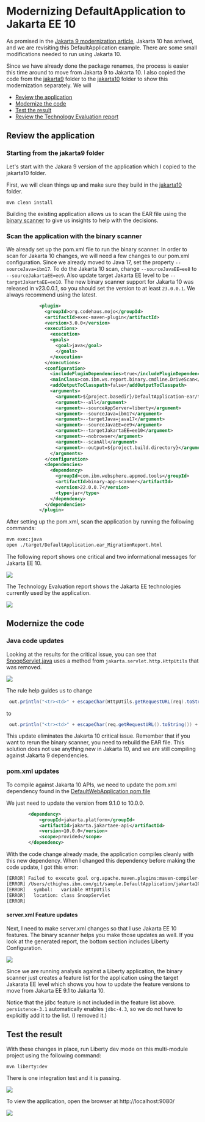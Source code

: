 # Modernizing DefaultApplication to Jakarta EE 10

As promised in the [Jakarta 9 modernization article](../jakarta9/README.md), Jakarta 10 has arrived, and we are revisiting this DefaultApplication example. There are some small modifications needed to run using Jakarta 10.

Since we have already done the package renames, the process is easier this time around to move from Jakarta 9 to Jakarta 10. I also copied the code from the [jakarta9](../jakarta9) folder to the [jakarta10](../jakarta10/) folder to show this modernization separately. We will

- [Review the application](#review-the-application)
- [Modernize the code](#modernize-the-code)
- [Test the result](#test-the-result)
- [Review the Technology Evaluation report](#review-the-binary-scanner-reports)

## Review the application

### Starting from the jakarta9 folder

Let's start with the Jakara 9 version of the application which I copied to the jakarta10 folder. 

First, we will clean things up and make sure they build in the [jakarta10](../jakarta10) folder.

    mvn clean install

Building the existing application allows us to scan the EAR file using the [binary scanner](https://www.ibm.com/support/pages/node/6250961#asset/tools-Migration_Toolkit_for_Application_Binaries) to give us insights to help with the decisions.

### Scan the application with the binary scanner

We already set up the pom.xml file to run the binary scanner. In order to scan for Jakarta 10 changes, we will need a few changes to our pom.xml configuration.  Since we already moved to Java 17, set the property `--sourceJava=ibm17`. To do the Jakarta 10 scan, change `--sourceJavaEE=ee8` to `--sourceJakartaEE=ee9`.  Also update target Jakarta EE level to be  `--targetJakartaEE=ee10`. The new binary scanner support for Jakarta 10 was released in v23.0.0.1, so you should set the version to at least `23.0.0.1`. We always recommend using the latest.

```xml
            <plugin>
              <groupId>org.codehaus.mojo</groupId>
              <artifactId>exec-maven-plugin</artifactId>
              <version>3.0.0</version>
              <executions>
                <execution>
                <goals>
                  <goal>java</goal>
                  </goals>
                </execution>
              </executions>
              <configuration>
                <includePluginDependencies>true</includePluginDependencies>
                <mainClass>com.ibm.ws.report.binary.cmdline.DriveScan</mainClass>
                <addOutputToClasspath>false</addOutputToClasspath>
                <arguments>
                  <argument>${project.basedir}/DefaultApplication-ear/target/DefaultApplication.ear</argument>
                  <argument>--all</argument>
                  <argument>--sourceAppServer=liberty</argument>
                  <argument>--sourceJava=ibm17</argument>
                  <argument>--targetJava=java17</argument>
                  <argument>--sourceJavaEE=ee9</argument>
                  <argument>--targetJakartaEE=ee10</argument>
                  <argument>--nobrowser</argument>
                  <argument>--scanAll</argument>
                  <argument>--output=${project.build.directory}</argument>
                </arguments>
              </configuration>
              <dependencies>
                <dependency>
                  <groupId>com.ibm.websphere.appmod.tools</groupId>
                  <artifactId>binary-app-scanner</artifactId>
                  <version>22.0.0.7</version>
                  <type>jar</type>
                </dependency>
              </dependencies>
            </plugin>

```
After setting up the pom.xml, scan the application by running the following commands:

```bash
mvn exec:java
open ./target/DefaultApplication.ear_MigrationReport.html
```
The following report shows one critical and two informational messages for Jakarta EE 10. 

![](./images/starting_binary_scanner_report.png)

The Technology Evaluation report shows the Jakarta EE technologies currently used by the application. 

![](./images/evaluationReportJakartaEE.png)


## Modernize the code

### Java code updates 

Looking at the results for the critical issue, you can see that [SnoopServlet.java](./DefaultWebApplication/src/main/java/SnoopServlet.java) uses a method from `jakarta.servlet.http.HttpUtils` that was removed. 

![](./images/AnalysisReport.png)

The rule help guides us to change
```java
 out.println("<tr><td>" + escapeChar(HttpUtils.getRequestURL(req).toString()) + "</td></tr></table><BR><BR>");
```
to 
```java
 out.println("<tr><td>" + escapeChar(req.getRequestURL().toString()) + "</td></tr></table><BR><BR>");
```
This update eliminates the Jakarta 10 critical issue. Remember that if you want to rerun the binary scanner, you need to rebuild the EAR file. This solution does not use anything new in Jakarta 10, and we are still compiling against Jakarta 9 dependencies.


### pom.xml updates

To compile against Jakarta 10 APIs, we need to update the pom.xml dependency found in the [DefaultWebApplication pom file](./DefaultWebApplication/pom.xml)

We just need to update the version from 9.1.0 to 10.0.0.

```xml
        <dependency>
            <groupId>jakarta.platform</groupId>
            <artifactId>jakarta.jakartaee-api</artifactId>
            <version>10.0.0</version>
            <scope>provided</scope>
        </dependency>
```
With the code change already made, the application compiles cleanly with this new dependency. When I changed this dependency before making the code update, I got this error:

```bash
[ERROR] Failed to execute goal org.apache.maven.plugins:maven-compiler-plugin:3.1:compile (default-compile) on project DefaultWebApplication: Compilation failure
[ERROR] /Users/cthighus.ibm.com/git/sample.DefaultApplication/jakarta10/DefaultWebApplication/src/main/java/SnoopServlet.java:[56,53] cannot find symbol
[ERROR]   symbol:   variable HttpUtils
[ERROR]   location: class SnoopServlet
[ERROR] 

```

#### server.xml Feature updates

Next, I need to make server.xml changes so that I use Jakarta EE 10 features. The binary scanner helps you make those updates as well. If you look at the generated report, the bottom section includes Liberty Configuration.

![](./images/jakarta10Config.png)

Since we are running analysis against a Liberty application, the binary scanner just creates a feature list for the application using the target Jakarata EE level which shows you how to update the feature versions to move from Jakarta EE 9.1 to Jakarta 10. 

Notice that the jdbc feature is not included in the feature list above. `persistence-3.1` automatically enables `jdbc-4.3`, so we do not have to explicitly add it to the list. (I removed it.)


## Test the result

With these changes in place, run Liberty dev mode on this multi-module project using the following command:

    mvn liberty:dev

There is one integration test and it is passing.

![](./images/tests_ok_jakarta10.png)

To view the application, open the browser at http://localhost:9080/

![](./images/DefaultApplicationRunning.png)



